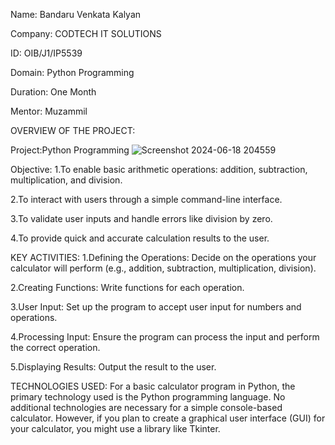 Name: Bandaru Venkata Kalyan

Company: CODTECH IT SOLUTIONS

ID: OIB/J1/IP5539

Domain: Python Programming

Duration: One Month

Mentor:  Muzammil

OVERVIEW OF THE PROJECT:

Project:Python Programming
![Screenshot 2024-06-18 204559](https://github.com/Kalyanbandaru69/task1_simple_calculator/assets/173155055/db65f556-521e-4ab0-a94d-29c5c0f6e27e)


Objective:
1.To enable basic arithmetic operations: addition, subtraction, multiplication, and division.

2.To interact with users through a simple command-line interface.

3.To validate user inputs and handle errors like division by zero.

4.To provide quick and accurate calculation results to the user.

KEY ACTIVITIES:
1.Defining the Operations: Decide on the operations your calculator will perform (e.g., addition, subtraction, multiplication, division).

2.Creating Functions: Write functions for each operation.

3.User Input: Set up the program to accept user input for numbers and operations.

4.Processing Input: Ensure the program can process the input and perform the correct operation.

5.Displaying Results: Output the result to the user.

TECHNOLOGIES USED:
For a basic calculator program in Python, the primary technology used is the Python programming language. No additional technologies are necessary for a simple console-based calculator. However, if you plan to create a graphical user interface (GUI) for your calculator, you might use a library like Tkinter.

